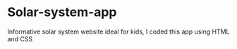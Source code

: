 # Solar-system-app
Informative solar system website ideal for kids, I coded this app using HTML and CSS
